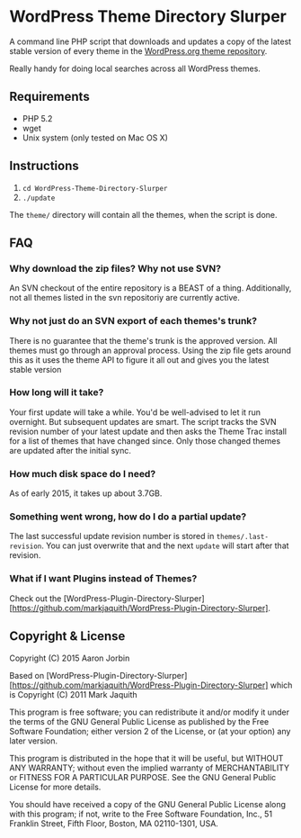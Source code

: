 WordPress Theme Directory Slurper
==================================

A command line PHP script that downloads and updates a copy of the latest stable
version of every theme in the [WordPress.org theme repository][repo].

Really handy for doing local searches across all WordPress themes.

[repo]: http://wordpress.org/themes/

Requirements
------------

* PHP 5.2
* wget
* Unix system (only tested on Mac OS X)

Instructions
------------

1. `cd WordPress-Theme-Directory-Slurper`
2. `./update`

The `theme/` directory will contain all the themes, when the script is done.

FAQ
----

### Why download the zip files? Why not use SVN? ###

An SVN checkout of the entire repository is a BEAST of a thing. Additionally, not all themes listed in the svn repositoriy are currently active.

### Why not just do an SVN export of each themes's trunk? ###

There is no guarantee that the theme's trunk is the approved version. All themes must go through an approval process. Using the zip file gets around this as it uses the theme API to figure it all out and gives you the latest stable version

### How long will it take? ###

Your first update will take a while. You'd be well-advised to let it run overnight. But subsequent updates are smart. The script tracks the SVN revision number of your latest update and then asks the Theme Trac install for a list of themes that have changed since. Only those changed themes are updated after the initial sync.

### How much disk space do I need? ###

As of early 2015, it takes up about 3.7GB.

### Something went wrong, how do I do a partial update? ###

The last successful update revision number is stored in `themes/.last-revision`. You can just overwrite that and the next `update` will start after that revision.

### What if I want Plugins instead of Themes? ###
Check out the [WordPress-Plugin-Directory-Slurper][https://github.com/markjaquith/WordPress-Plugin-Directory-Slurper].

Copyright & License
-------------------
Copyright (C) 2015 Aaron Jorbin

Based on [WordPress-Plugin-Directory-Slurper][https://github.com/markjaquith/WordPress-Plugin-Directory-Slurper] which is Copyright (C) 2011 Mark Jaquith

This program is free software; you can redistribute it and/or
modify it under the terms of the GNU General Public License
as published by the Free Software Foundation; either version 2
of the License, or (at your option) any later version.

This program is distributed in the hope that it will be useful,
but WITHOUT ANY WARRANTY; without even the implied warranty of
MERCHANTABILITY or FITNESS FOR A PARTICULAR PURPOSE.  See the
GNU General Public License for more details.

You should have received a copy of the GNU General Public License
along with this program; if not, write to the Free Software
Foundation, Inc., 51 Franklin Street, Fifth Floor, Boston, MA  02110-1301, USA.
